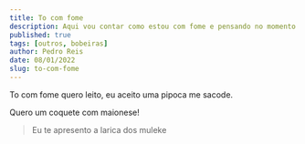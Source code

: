 ```yaml
---
title: To com fome
description: Aqui vou contar como estou com fome e pensando no momento...
published: true
tags: [outros, bobeiras]
author: Pedro Reis
date: 08/01/2022
slug: to-com-fome
---
```


To com fome quero leito, eu aceito uma pipoca me sacode.

Quero um coquete com maionese!

> Eu te apresento a larica dos muleke
